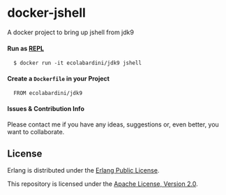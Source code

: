# docker-jshell
A docker project to bring up jshell from jdk9

#### Run as [REPL](https://en.wikipedia.org/wiki/Read%E2%80%93eval%E2%80%93print_loop)

```
  $ docker run -it ecolabardini/jdk9 jshell
```

#### Create a `Dockerfile` in your Project

```
  FROM ecolabardini/jdk9
```

#### Issues & Contribution Info

Please contact me if you have any ideas, suggestions or, even better, you want to collaborate.

## License

Erlang is distributed under the [Erlang Public License](http://www.erlang.org/EPLICENSE).

This repository is licensed under the [Apache License, Version 2.0](http://www.apache.org/licenses/LICENSE-2.0).
